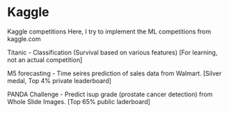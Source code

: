 # Kaggle
Kaggle competitions
Here, I try to implement the ML competitions from kaggle.com

Titanic - Classification (Survival based on various features) [For learning, not an actual competition]

M5 forecasting - Time seires prediction of sales data from Walmart. [Silver medal, Top 4% private leaderboard]

PANDA Challenge - Predict isup grade (prostate cancer detection) from Whole Slide Images. [Top 65% public laderboard]
